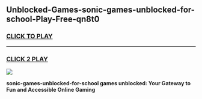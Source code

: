 
## Unblocked-Games-sonic-games-unblocked-for-school-Play-Free-qn8t0
<h3>
<a href="https://premium76.site?title=sonic-games-unblocked-for-school&ref=23A">CLICK TO PLAY</a></h3>
<hr>

<h3>
<a href="https://premium76.site?title=sonic-games-unblocked-for-school&ref=23A">CLICK 2 PLAY</a>
  
</h3>

<a href="https://premium76.site?title=sonic-games-unblocked-for-school&ref=23A"><img src="https://clearcache.store/games.png"></a>


**sonic-games-unblocked-for-school games unblocked: Your Gateway to Fun and Accessible Online Gaming**
